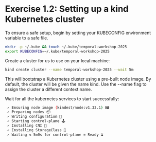 # Exercise 1.2: Setting up a kind Kubernetes cluster

To ensure a safe setup, begin by setting your KUBECONFIG environment variable to a safe file. 

```bash
mkdir -p ~/.kube && touch ~/.kube/temporal-workshop-2025
export KUBECONFIG=~/.kube/temporal-workshop-2025
```


Create a cluster for us to use on your local machine:

```bash
kind create cluster --name temporal-workshop-2025 --wait 5m
```

This will bootstrap a Kubernetes cluster using a pre-built node image. By default, the cluster will be given the name kind. Use the --name flag to assign the cluster a different context name.

Wait for all the kubernetes services to start successfully:
```bash
 ✓ Ensuring node image (kindest/node:v1.33.1) 🖼
 ✓ Preparing nodes 📦  
 ✓ Writing configuration 📜 
 ✓ Starting control-plane 🕹️ 
 ✓ Installing CNI 🔌 
 ✓ Installing StorageClass 💾 
 ✓ Waiting ≤ 5m0s for control-plane = Ready ⏳
```
